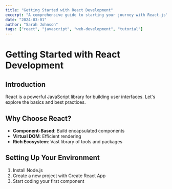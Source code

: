 ```yaml
---
title: "Getting Started with React Development"
excerpt: "A comprehensive guide to starting your journey with React.js"
date: "2024-03-01"
author: "Sarah Johnson"
tags: ["react", "javascript", "web-development", "tutorial"]
---
```


# Getting Started with React Development

## Introduction

React is a powerful JavaScript library for building user interfaces. Let's explore the basics and best practices.

## Why Choose React?

- **Component-Based**: Build encapsulated components
- **Virtual DOM**: Efficient rendering
- **Rich Ecosystem**: Vast library of tools and packages

## Setting Up Your Environment

1. Install Node.js
2. Create a new project with Create React App
3. Start coding your first component